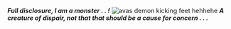 ***Full disclosure, I am a monster . . !***
![avas demon kicking feet hehhehe](https://github.com/user-attachments/assets/30eee440-7904-4b66-845d-5f60794aa561)
***A creature of dispair, not that that should be a cause for concern . . .***
